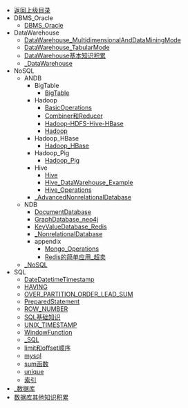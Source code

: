 - [返回上级目录](../_sidebar.md)
- DBMS_Oracle
    - [DBMS_Oracle](DBMS_Oracle/DBMS_Oracle.md)
- DataWarehouse
    - [DataWarehouse_MultidimensionalAndDataMiningMode](DataWarehouse/DataWarehouse_MultidimensionalAndDataMiningMode.md)
    - [DataWarehouse_TabularMode](DataWarehouse/DataWarehouse_TabularMode.md)
    - [DataWarehouse基本知识积累](DataWarehouse/DataWarehouse基本知识积累.md)
    - [_DataWarehouse](DataWarehouse/_DataWarehouse.md)
- NoSQL
    - ANDB
        - BigTable
            - [BigTable](NoSQL/ANDB/BigTable/BigTable.md)
        - Hadoop
            - [BasicOperations](NoSQL/ANDB/Hadoop/BasicOperations.md)
            - [Combiner和Reducer](NoSQL/ANDB/Hadoop/Combiner和Reducer.md)
            - [Hadoop-HDFS-Hive-HBase](NoSQL/ANDB/Hadoop/Hadoop-HDFS-Hive-HBase.md)
            - [Hadoop](NoSQL/ANDB/Hadoop/Hadoop.md)
        - Hadoop_HBase
            - [Hadoop_HBase](NoSQL/ANDB/Hadoop_HBase/Hadoop_HBase.md)
        - Hadoop_Pig
            - [Hadoop_Pig](NoSQL/ANDB/Hadoop_Pig/Hadoop_Pig.md)
        - Hive
            - [Hive](NoSQL/ANDB/Hive/Hive.md)
            - [Hive_DataWarehouse_Example](NoSQL/ANDB/Hive/Hive_DataWarehouse_Example.md)
            - [Hive_Operations](NoSQL/ANDB/Hive/Hive_Operations.md)
        - [_AdvancedNonrelationalDatabase](NoSQL/ANDB/_AdvancedNonrelationalDatabase.md)
    - NDB
        - [DocumentDatabase](NoSQL/NDB/DocumentDatabase.md)
        - [GraphDatabase_neo4j](NoSQL/NDB/GraphDatabase_neo4j.md)
        - [KeyValueDatabase_Redis](NoSQL/NDB/KeyValueDatabase_Redis.md)
        - [_NonrelationalDatabase](NoSQL/NDB/_NonrelationalDatabase.md)
        - appendix
            - [Mongo_Operations](NoSQL/NDB/appendix/Mongo_Operations.md)
            - [Redis的简单应用_超卖](NoSQL/NDB/appendix/Redis的简单应用_超卖.md)
    - [_NoSQL](NoSQL/_NoSQL.md)
- SQL
    - [DateDatetimeTimestamp](SQL/DateDatetimeTimestamp.md)
    - [HAVING](SQL/HAVING.md)
    - [OVER_PARTITION_ORDER_LEAD_SUM](SQL/OVER_PARTITION_ORDER_LEAD_SUM.md)
    - [PreparedStatement](SQL/PreparedStatement.md)
    - [ROW_NUMBER](SQL/ROW_NUMBER.md)
    - [SQL基础知识](SQL/SQL基础知识.md)
    - [UNIX_TIMESTAMP](SQL/UNIX_TIMESTAMP.md)
    - [WindowFunction](SQL/WindowFunction.md)
    - [_SQL](SQL/_SQL.md)
    - [limit和offset顺序](SQL/limit和offset顺序.md)
    - [mysql](SQL/mysql.md)
    - [sum函数](SQL/sum函数.md)
    - [unique](SQL/unique.md)
    - [索引](SQL/索引.md)
- [_数据库](_数据库.md)
- [数据库其他知识积累](数据库其他知识积累.md)